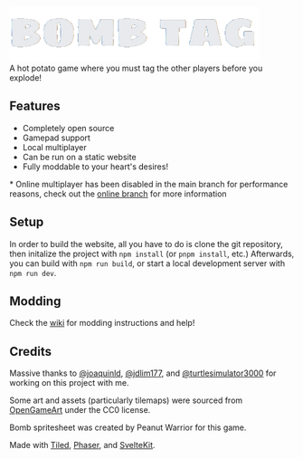 ![Bomb Tag](./static/assets/logo.png)  
A hot potato game where you must tag the other players before you explode!  

## Features
- Completely open source
- Gamepad support
- Local multiplayer
- Can be run on a static website
- Fully moddable to your heart's desires!

\* Online multiplayer has been disabled in the main branch for performance reasons, check out the [online branch](#) for more information

## Setup  
In order to build the website, all you have to do is clone the git repository, then initalize the project with `npm install` (or `pnpm install`, etc.)
Afterwards, you can build with `npm run build`, or start a local development server with `npm run dev`.

## Modding
Check the [wiki](https://github.com/ugackMiner53/bomb-tag/wiki) for modding instructions and help!

## Credits
Massive thanks to [@joaquinld](https://github.com/joaquinld), [@jdlim177](https://github.com/jdlim177), and [@turtlesimulator3000](https://github.com/turtleSimulator3000) for working on this project with me.  

Some art and assets (particularly tilemaps) were sourced from [OpenGameArt](https://opengameart.org/) under the CC0 license.

Bomb spritesheet was created by Peanut Warrior for this game.

Made with [Tiled](https://www.mapeditor.org/), [Phaser](https://phaser.io/), and [SvelteKit](kit.svelte.dev/).